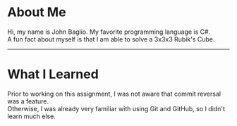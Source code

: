 # About Me
Hi, my name is John Baglio.  My favorite programming language is C#.  
A fun fact about myself is that I am able to solve a 3x3x3 Rubik's Cube.

---

# What I Learned
Prior to working on this assignment, I was not aware that commit reversal was a feature.  
Otherwise, I was already very familiar with using Git and GitHub, so I didn't learn much else.